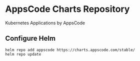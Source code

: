# AppsCode Charts Repository
Kubernetes Applications by AppsCode

## Configure Helm

```console
helm repo add appscode https://charts.appscode.com/stable/
helm repo update
```
